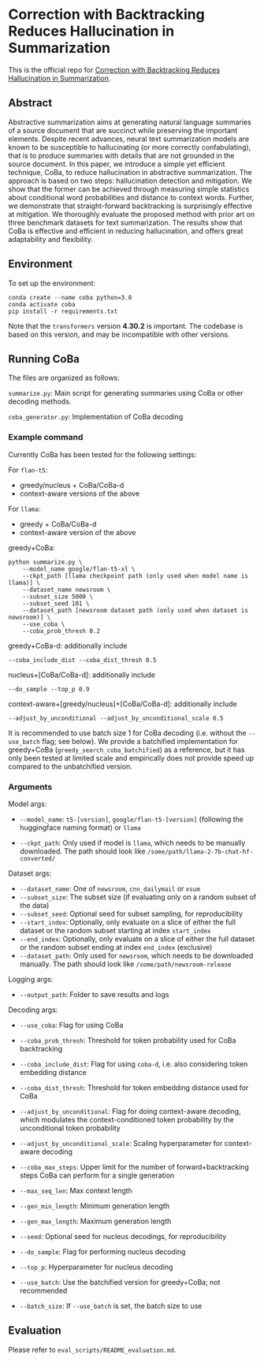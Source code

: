 # Correction with Backtracking Reduces Hallucination in Summarization

This is the official repo for [Correction with Backtracking Reduces Hallucination in Summarization](https://arxiv.org/abs/2310.16176).

## Abstract

Abstractive summarization aims at generating natural language summaries of a source document that are succinct while preserving the important elements. Despite recent advances, neural text summarization models are known to be susceptible to hallucinating (or more correctly confabulating), that is to produce summaries with details that are not grounded in the source document. In this paper, we introduce a simple yet efficient technique, CoBa, to reduce hallucination in abstractive summarization. The approach is based on two steps: hallucination detection and mitigation. We show that the former can be achieved through measuring simple statistics about conditional word probabilities and distance to context words. Further, we demonstrate that straight-forward backtracking is surprisingly effective at mitigation. We thoroughly evaluate the proposed method with prior art on three benchmark datasets for text summarization. The results show that CoBa is effective and efficient in reducing hallucination, and offers great adaptability and flexibility.


## Environment

To set up the environment:

```
conda create --name coba python=3.8
conda activate coba
pip install -r requirements.txt
```

Note that the `transformers` version **4.30.2** is important. The codebase is based on this version, and may be incompatible with other versions.

## Running CoBa

The files are organized as follows:

`summarize.py`: Main script for generating summaries using CoBa or other decoding methods.

`coba_generator.py`: Implementation of CoBa decoding

### Example command

Currently CoBa has been tested for the following settings:

For `flan-t5`: 
- greedy/nucleus + CoBa/CoBa-d
- context-aware versions of the above

For `llama`: 
- greedy + CoBa/CoBa-d
- context-aware version of the above

greedy+CoBa:
```
python summarize.py \
	--model_name google/flan-t5-xl \
	--ckpt_path [llama checkpoint path (only used when model name is llama)] \
	--dataset_name newsroom \
	--subset_size 5000 \
	--subset_seed 101 \
	--dataset_path [newsroom dataset path (only used when dataset is newsroom)] \
	--use_coba \
	--coba_prob_thresh 0.2 
```

greedy+CoBa-d: additionally include
```
--coba_include_dist --coba_dist_thresh 0.5
```

nucleus+[CoBa/CoBa-d]: additionally include
```
--do_sample --top_p 0.9
```

context-aware+[greedy/nucleus]+[CoBa/CoBa-d]: additionally include
```
--adjust_by_unconditional --adjust_by_unconditional_scale 0.5
```

It is recommended to use batch size 1 for CoBa decoding (i.e. without the `--use_batch` flag; see below). We provide a batchified implementation for greedy+CoBa (`greedy_search_coba_batchified`) as a reference, but it has only been tested at limited scale and empirically does not provide speed up compared to the unbatchified version.

### Arguments
Model args:
- `--model_name`:  `t5-[version]`, `google/flan-t5-[version]` (following the huggingface naming format) or `llama`

- `--ckpt_path`: Only used if model is `llama`, which needs to be manually downloaded. The path should look like `/some/path/llama-2-7b-chat-hf-converted/`

Dataset args:
- `--dataset_name`: One of `newsroom`, `cnn_dailymail` or `xsum`
- `--subset_size`: The subset size (if evaluating only on a random subset of the data)
- `--subset_seed`: Optional seed for subset sampling, for reproducibility
- `--start_index`: Optionally, only evaluate on a slice of either the full dataset or the random subset starting at index `start_index`
- `--end_index`: Optionally, only evaluate on a slice of either the full dataset or the random subset ending at index `end_index` (exclusive)
- `--dataset_path`: Only used for `newsroom`, which needs to be downloaded manually. The path should look like `/some/path/newsroom-release`

Logging args:
- `--output_path`: Folder to save results and logs

Decoding args:
- `--use_coba`: Flag for using CoBa 
- `--coba_prob_thresh`: Threshold for token probability used for CoBa backtracking
- `--coba_include_dist`: Flag for using `coba-d`, i.e. also considering token embedding distance
- `--coba_dist_thresh`: Threshold for token embedding distance used for CoBa
    
- `--adjust_by_unconditional`: Flag for doing context-aware decoding, which modulates the context-conditioned token probability by the unconditional token probability
- `--adjust_by_unconditional_scale`: Scaling hyperparameter for context-aware decoding
- `--coba_max_steps`: Upper limit for the number of forward+backtracking steps CoBa can perform for a single generation
- `--max_seq_len`: Max context length
- `--gen_min_length`: Minimum generation length
- `--gen_max_length`: Maximum generation length
- `--seed`: Optional seed for nucleus decodings, for reproducibility
- `--do_sample`: Flag for performing nucleus decoding
- `--top_p`: Hyperparameter for nucleus decoding
- `--use_batch`: Use the batchified version for greedy+CoBa; not recommended
- `--batch_size`: If `--use_batch` is set, the batch size to use

## Evaluation

Please refer to `eval_scripts/README_evaluation.md`.
